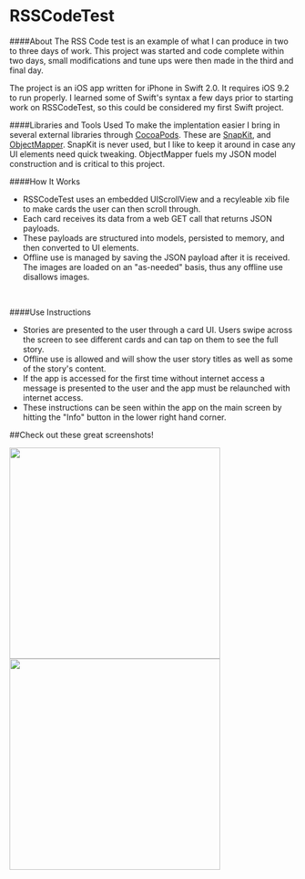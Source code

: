 # RSSCodeTest
####About
The RSS Code test is an example of what I can produce in two to three days of work. 
This project was started and code complete within two days, small modifications and tune ups were then made in the third and final day.
<br />

The project is an iOS app written for iPhone in Swift 2.0. It requires iOS 9.2 to run properly. 
I learned some of Swift's syntax a few days prior to starting work on RSSCodeTest, so this could be considered my first Swift project.
<br />

####Libraries and Tools Used
To make the implentation easier I bring in several external libraries through [CocoaPods](https://cocoapods.org/). 
These are [SnapKit](https://github.com/SnapKit/SnapKit), and [ObjectMapper](https://github.com/Hearst-DD/ObjectMapper). SnapKit is never used, but I like to keep it around in case any UI elements need quick tweaking.
ObjectMapper fuels my JSON model construction and is critical to this project.

####How It Works
+ RSSCodeTest uses an embedded UIScrollView and a recyleable xib file to make cards the user can then scroll through.
+ Each card receives its data from a web GET call that returns JSON payloads.
+ These payloads are structured into models, persisted to memory, and then converted to UI elements.
+ Offline use is managed by saving the JSON payload after it is received. The images are loaded  on an "as-needed" basis, thus any offline use disallows images.
<br />

####Use Instructions
+ Stories are presented to the user through a card UI. Users swipe across the screen 
to see different cards and can tap on them to see the full story. 
+ Offline use is allowed and will show the user story titles as well as some of the story's content.
+ If the app is accessed for the first time without internet access a message is
presented to the user and the app must be relaunched with internet access.
+ These instructions can be seen within the app on the main screen by hitting the "Info" button in the lower right hand corner.


##Check out these great screenshots!

<img src="http://i.imgur.com/PN8hAX8.png" width="370">
<img src="http://i.imgur.com/wFguYcK.png" width="370">



